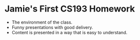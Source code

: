 # Jamie's First CS193 Homework

- The environment of the class.
- Funny presentations with good delivery.
- Content is presented in a way that is easy to understand.
